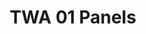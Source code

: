 ---
layout: product
title: "TWA 01 Panels"
price: "1200" 
desc: "Časopis"
img_path: "/assets/img/AMIG5201.jpg"
brand: "AMMO"
available: true
special_offer: false
new: true
soon: false
cat: "090000"
subcat: "090100"
subsubcat: "090101"
sifra: "AMIG5201"
popular: true
---